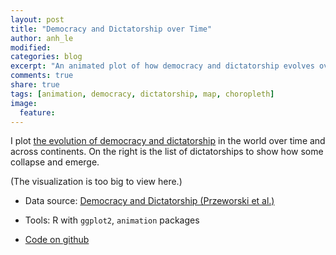 ```yaml
---
layout: post
title: "Democracy and Dictatorship over Time"
author: anh_le
modified:
categories: blog
excerpt: "An animated plot of how democracy and dictatorship evolves over time."
comments: true
share: true
tags: [animation, democracy, dictatorship, map, choropleth]
image:
  feature:
---
```


I plot [the evolution of democracy and dictatorship](http://htmlpreview.github.io/?https://github.com/paint-by-number/visualization-code/blob/master/worldmap_shiny/index.html) in the world over time and across continents. On the right is the list of dictatorships to show how some collapse and emerge.

(The visualization is too big to view here.)

- Data source: [Democracy and Dictatorship (Przeworski et al.)](https://sites.google.com/site/joseantoniocheibub/datasets/democracy-and-dictatorship-revisited)

- Tools: R with `ggplot2`, `animation` packages 

- [Code on github](https://github.com/paint-by-number/visualization-code/tree/master/worldmap_shiny)

